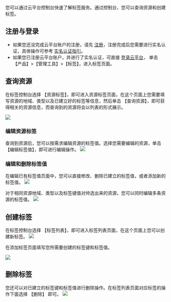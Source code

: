 您可以通过云平台控制台快速了解标签服务。通过控制台，您可以查询资源和创建标签。

 
## 注册与登录
- 如果您还没完成云平台账户的注册，请先 [注册](http://tce.fsphere.cn/register?s_url=https%3A%2F%2Ftce.fsphere.c%2F%3FfromSource%3Dgwzcw.184926.184926.184926%26gclid%3DEAIaIQobChMIoaGVwcT21gIVFSNoCh3VxAi-EAAYASAAEgId7PD_BwE)，注册完成后您需要进行实名认证，具体操作可参考 [实名认证指引](http://tce.fsphere.cn/document/product/378/3629)。
- 如果您已注册云平台账户，并进行了实名认证，可直接 [登录云平台](http://tce.fsphere.cn/login?s_url=https%3A%2F%2Ftce.fsphere.c%2F%3FfromSource%3Dgwzcw.184926.184926.184926%26gclid%3DEAIaIQobChMIoaGVwcT21gIVFSNoCh3VxAi-EAAYASAAEgId7PD_BwE)， 单击【产品】>【管理工具】>【标签】，进入标签页面。

##  查询资源

在标签控制台选择 【资源标签】，即可进入资源标签页面，在这个页面上您需要填写资源的地域、类型以及已建立好的标签等信息，然后单击 【查询资源】，即可获得相关的资源信息，而查询到的资源将会以列表的形式展示。

![](http://imgcache.tce.fsphere.cn/image/mc.qcloudimg.com/static/img/fc02d88516e9fc731db90c12e67290da/image.png)




###  编辑资源标签
查询到资源后，您可以按需求编辑资源的标签值。选择您需要编辑的资源，单击 【编辑标签值】，即可进行编辑操作。
![](http://imgcache.tce.fsphere.cn/image/mc.qcloudimg.com/static/img/701e84af0f6b4c89fadb2af8e656f04e/image.png)


###  编辑和删除标签值
在编辑已有标签值页面中，您可以直接修改、删除已建立的标签值，或者添加新的标签值。
![](http://imgcache.tce.fsphere.cn/image/mc.qcloudimg.com/static/img/72e90766ef20f2154b9f71d254194d1d/image.png)

 对于相同资源地域、类型以及标签键值对帅选出来的资源，您可以同时编辑多条资源的标签值。
 ![](http://imgcache.tce.fsphere.cn/image/mc.qcloudimg.com/static/img/75fd6b275acfa775a9d91b0037b539ad/image.png)



## 创建标签
在标签控制台选择 【标签列表】，即可进入标签列表页面，在这个页面上您可以创建新标签。
![](http://imgcache.tce.fsphere.cn/image/mc.qcloudimg.com/static/img/72f12d7880f88b096529403a441e1228/image.png)

在添加标签页面填写您所需要创建的标签键和标签值。

![](http://imgcache.tce.fsphere.cn/image/mc.qcloudimg.com/static/img/26e7c7825e1c8d4b4f9bdfcd07f13f62/image.png)


##  删除标签
您还可以对已建立的标签键和标签值进行删除操作。在标签列表页面对应标签的操作下面选择 【删除】 即可。
![](http://imgcache.tce.fsphere.cn/image/mc.qcloudimg.com/static/img/928229e6378915af4996f2fdd119bcfe/image.png)







